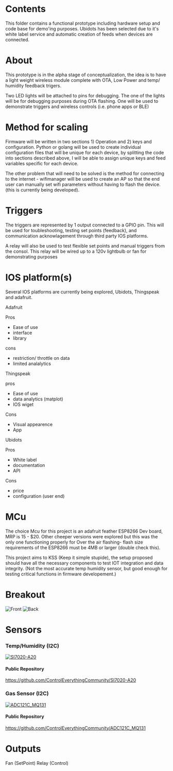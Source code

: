 
# Contents

This folder contains a functional prototype including hardware setup and code base for demo'ing purposes. 
Ubidots has been selected due to it's white label service and automatic creation of feeds when devices are connected. 

# About
This prototype is in the alpha stage of conceptualization, the idea is to have a light weight wireless module complete with OTA, Low Power and temp/ humidity feedback trigers. 

Two LED lights will be attached to pins for debugging.  The one of the lights will be for debugging purposes during OTA flashing.  One will be used to demonstrate triggers and wireless controls (i.e. phone apps or BLE)

# Method for scaling
Firmware will be written in two sections 1) Operation and 2) keys and configuration.
Python or golang will be used to create individual configuration files that will be unique for each device, by splitting the code into sections described above, I will be able to assign unique keys and feed variables specific for each device.

The other problem that will need to be solved is the method for connecting to the internet - wifimanager will be used to create an AP so that the end user can manually set wifi parameters without having to flash the device. (this is currently being developed).  


# Triggers

The triggers are represented by 1 output connected to a GPIO pin.  This will be used for toubleshooting, testing set points (feedback), and communication acknowlagement through third party IOS platforms.

A relay will also be used to test flexible set points and manual triggers from the consol. This relay will be wired up to a 120v lightbulb or fan for demonstrating purposes

# IOS platform(s)

Several IOS platforms are currently being explored, Ubidots, Thingspeak and adafruit.

Adafruit 

Pros 
- Ease of use
- interface
- library

cons
- restriction/ throttle on data
- limited analalytics

Thingspeak

pros
- Ease of use
- data analytics (matplot)
- IOS wiget

Cons 
- Visual appearence
- App 

Ubidots

Pros
- White label
- documentation
- API

Cons
- price
- configuration (user end) 


# MCu

The choice Mcu for this project is an adafruit feather ESP8266 Dev board, MRP is  15 - $20. Other cheeper versions were explored but this was the only one functioning properly for Over the air flashing- flash size requirements of the ESP8266 must be 4MB or larger (double check this).

This project aims to KSS (Keep it simple stupide), the setup proposed should have all the necessary components to test IOT integration and data integrity. (Not the most accurate temp humidity sensor, but good enough for testing critical functions in firmware developement.)

# Breakout
![Front](front.png)
![Back](back.png)


# Sensors
### Temp/Humidity (I2C)

[![SI7020-A20](SI7020-A20_I2CS.png)](https://www.controleverything.com/content/Humidity?sku=SI7020-A20_I2CS)

#### Public Repository
https://github.com/ControlEverythingCommunity/SI7020-A20

### Gas Sensor (I2C)
[![ADC121C_MQ131](ADC121C_I2CGAS_MQ131.png)](https://www.controleverything.com/content/Gas?sku=ADC121C_I2CGAS_MQ131)
#### Public Repository
https://github.com/ControlEverythingCommunity/ADC121C_MQ131


# Outputs
Fan (SetPoint)
Relay (Control)
